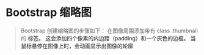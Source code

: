 # Bootstrap 缩略图
> Bootstrap 创建缩略图的步骤如下：
在图像周围添加带有 class .thumbnail 的 <a> 标签。
这会添加四个像素的内边距（padding）和一个灰色的边框。
当鼠标悬停在图像上时，会动画显示出图像的轮廓
